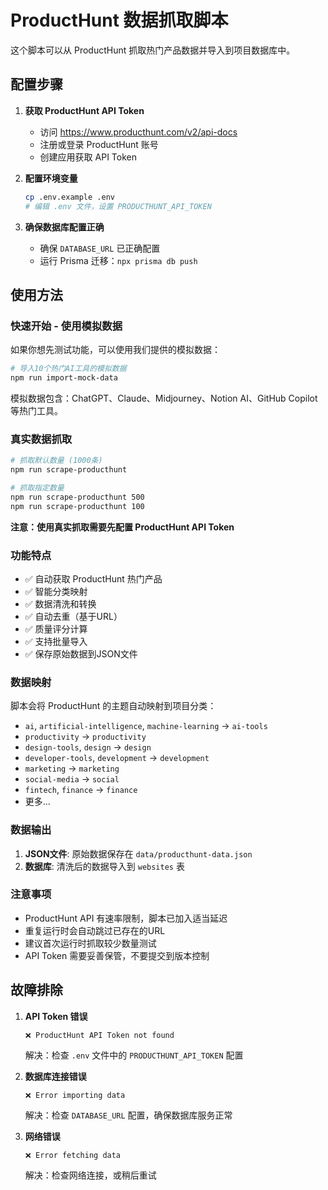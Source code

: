 # ProductHunt 数据抓取脚本

这个脚本可以从 ProductHunt 抓取热门产品数据并导入到项目数据库中。

## 配置步骤

1. **获取 ProductHunt API Token**
   - 访问 https://www.producthunt.com/v2/api-docs
   - 注册或登录 ProductHunt 账号
   - 创建应用获取 API Token

2. **配置环境变量**
   ```bash
   cp .env.example .env
   # 编辑 .env 文件，设置 PRODUCTHUNT_API_TOKEN
   ```

3. **确保数据库配置正确**
   - 确保 `DATABASE_URL` 已正确配置
   - 运行 Prisma 迁移：`npx prisma db push`

## 使用方法

### 快速开始 - 使用模拟数据
如果你想先测试功能，可以使用我们提供的模拟数据：

```bash
# 导入10个热门AI工具的模拟数据
npm run import-mock-data
```

模拟数据包含：ChatGPT、Claude、Midjourney、Notion AI、GitHub Copilot 等热门工具。

### 真实数据抓取
```bash
# 抓取默认数量 (1000条)
npm run scrape-producthunt

# 抓取指定数量
npm run scrape-producthunt 500
npm run scrape-producthunt 100
```

**注意：使用真实抓取需要先配置 ProductHunt API Token**

### 功能特点

- ✅ 自动获取 ProductHunt 热门产品
- ✅ 智能分类映射
- ✅ 数据清洗和转换
- ✅ 自动去重（基于URL）
- ✅ 质量评分计算
- ✅ 支持批量导入
- ✅ 保存原始数据到JSON文件

### 数据映射

脚本会将 ProductHunt 的主题自动映射到项目分类：

- `ai`, `artificial-intelligence`, `machine-learning` → `ai-tools`
- `productivity` → `productivity`
- `design-tools`, `design` → `design`
- `developer-tools`, `development` → `development`
- `marketing` → `marketing`
- `social-media` → `social`
- `fintech`, `finance` → `finance`
- 更多...

### 数据输出

1. **JSON文件**: 原始数据保存在 `data/producthunt-data.json`
2. **数据库**: 清洗后的数据导入到 `websites` 表

### 注意事项

- ProductHunt API 有速率限制，脚本已加入适当延迟
- 重复运行时会自动跳过已存在的URL
- 建议首次运行时抓取较少数量测试
- API Token 需要妥善保管，不要提交到版本控制

## 故障排除

1. **API Token 错误**
   ```
   ❌ ProductHunt API Token not found
   ```
   解决：检查 `.env` 文件中的 `PRODUCTHUNT_API_TOKEN` 配置

2. **数据库连接错误**
   ```
   ❌ Error importing data
   ```
   解决：检查 `DATABASE_URL` 配置，确保数据库服务正常

3. **网络错误**
   ```
   ❌ Error fetching data
   ```
   解决：检查网络连接，或稍后重试